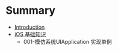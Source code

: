 # Summary

* [Introduction](README.md)
* [iOS 基础知识](ios-ji-chu-zhi-shi.md)
  * 001-模仿系统UIApplication 实现单例

